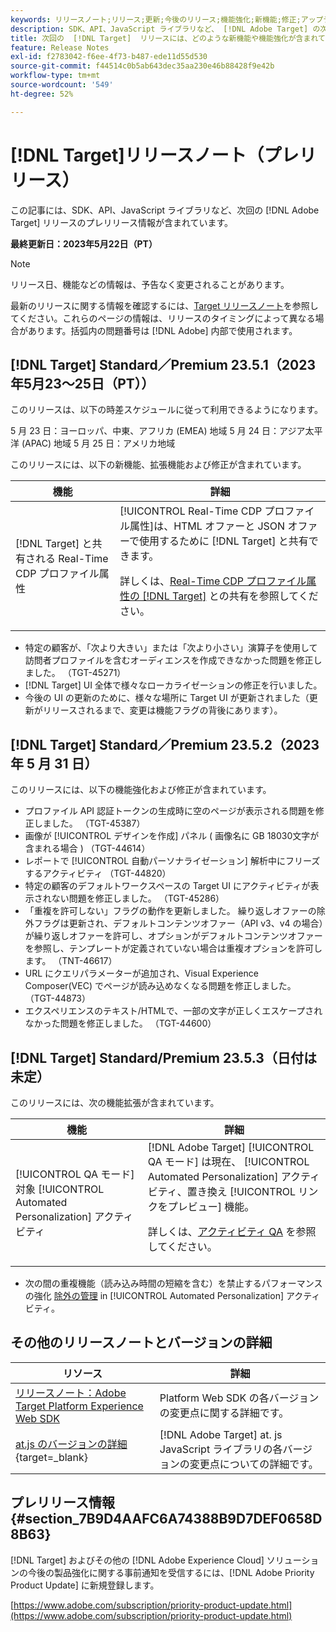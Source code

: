 ```yaml
---
keywords: リリースノート;リリース;更新;今後のリリース;機能強化;新機能;修正;アップデート;プレリリース
description: SDK、API、JavaScript ライブラリなど、 [!DNL Adobe Target] の次回のリリースに含まれている新機能、機能強化および修正について説明します。
title: 次回の  [!DNL Target]  リリースには、どのような新機能や機能強化が含まれていますか？
feature: Release Notes
exl-id: f2783042-f6ee-4f73-b487-ede11d55d530
source-git-commit: f44514c0b5ab643dec35aa230e46b88428f9e42b
workflow-type: tm+mt
source-wordcount: '549'
ht-degree: 52%

---
```


# [!DNL Target]リリースノート（プレリリース）

この記事には、SDK、API、JavaScript ライブラリなど、次回の [!DNL Adobe Target] リリースのプレリリース情報が含まれています。

**最終更新日：2023年5月22日（PT）**

>[!NOTE]
>
>リリース日、機能などの情報は、予告なく変更されることがあります。
>
>最新のリリースに関する情報を確認するには、[Target リリースノート](release-notes.md)を参照してください。これらのページの情報は、リリースのタイミングによって異なる場合があります。括弧内の問題番号は [!DNL Adobe] 内部で使用されます。

## [!DNL Target] Standard／Premium 23.5.1（2023年5月23～25日（PT））

このリリースは、以下の時差スケジュールに従って利用できるようになります。

5 月 23 日：ヨーロッパ、中東、アフリカ (EMEA) 地域 5 月 24 日：アジア太平洋 (APAC) 地域 5 月 25 日：アメリカ地域

このリリースには、以下の新機能、拡張機能および修正が含まれています。

| 機能 | 詳細 |
|--- |--- |
| [!DNL Target] と共有される Real-Time CDP プロファイル属性 | [!UICONTROL Real-Time CDP プロファイル属性]は、HTML オファーと JSON オファーで使用するために [!DNL Target] と共有できます。<P>詳しくは、[Real-Time CDP プロファイル属性の [!DNL Target]](/help/main/c-integrating-target-with-mac/integrating-with-rtcdp.md#rtcdp-profile-attributes) との共有を参照してください。 |

* 特定の顧客が、「次より大きい」または「次より小さい」演算子を使用して訪問者プロファイルを含むオーディエンスを作成できなかった問題を修正しました。 （TGT-45271）
* [!DNL Target] UI 全体で様々なローカライゼーションの修正を行いました。
* 今後の UI の更新のために、様々な場所に Target UI が更新されました（更新がリリースされるまで、変更は機能フラグの背後にあります）。

## [!DNL Target] Standard／Premium 23.5.2（2023 年 5 月 31 日）

このリリースには、以下の機能強化および修正が含まれています。

* プロファイル API 認証トークンの生成時に空のページが表示される問題を修正しました。 （TGT-45387）
* 画像が [!UICONTROL デザインを作成] パネル ( 画像名に GB 18030文字が含まれる場合 ) （TGT-44614）
* レポートで [!UICONTROL 自動パーソナライゼーション] 解析中にフリーズするアクティビティ （TGT-44820）
* 特定の顧客のデフォルトワークスペースの Target UI にアクティビティが表示されない問題を修正しました。 （TGT-45286）
* 「重複を許可しない」フラグの動作を更新しました。 繰り返しオファーの除外フラグは更新され、デフォルトコンテンツオファー（API v3、v4 の場合）が繰り返しオファーを許可し、オプションがデフォルトコンテンツオファーを参照し、テンプレートが定義されていない場合は重複オプションを許可します。 （TNT-46617）
* URL にクエリパラメーターが追加され、Visual Experience Composer(VEC) でページが読み込めなくなる問題を修正しました。 （TGT-44873）
* エクスペリエンスのテキスト/HTMLで、一部の文字が正しくエスケープされなかった問題を修正しました。 （TGT-44600）

## [!DNL Target] Standard/Premium 23.5.3（日付は未定）

このリリースには、次の機能拡張が含まれています。

| 機能 | 詳細 |
|--- |--- |
| [!UICONTROL QA モード] 対象 [!UICONTROL Automated Personalization] アクティビティ | [!DNL Adobe Target] [!UICONTROL QA モード] は現在、 [!UICONTROL Automated Personalization] アクティビティ、置き換え [!UICONTROL リンクをプレビュー] 機能。<P>詳しくは、[アクティビティ QA](/help/main/c-activities/c-activity-qa/activity-qa.md) を参照してください。 |

* 次の間の重複機能（読み込み時間の短縮を含む）を禁止するパフォーマンスの強化 [除外の管理](/help/main/c-activities/t-automated-personalization/managing-exclusions.md#concept_4EF78013F80E48EFA024AE0274C9F037) in [!UICONTROL Automated Personalization] アクティビティ。

## その他のリリースノートとバージョンの詳細

| リソース | 詳細 |
|--- |--- |
| [リリースノート：Adobe Target Platform Experience Web SDK](https://experienceleague.adobe.com/docs/experience-platform/edge/release-notes.html?lang=ja) | Platform Web SDK の各バージョンの変更点に関する詳細です。 |
| [at.js のバージョンの詳細](https://experienceleague.corp.adobe.com/docs/target-dev/developer/client-side/at-js-implementation/target-atjs-versions.html?lang=ja){target=_blank} | [!DNL Adobe Target] at. js JavaScript ライブラリの各バージョンの変更点についての詳細です。 |

## プレリリース情報 {#section_7B9D4AAFC6A74388B9D7DEF0658D8B63}

[!DNL Target] およびその他の [!DNL Adobe Experience Cloud] ソリューションの今後の製品強化に関する事前通知を受信するには、[!DNL Adobe Priority Product Update] に新規登録します。

[https://www.adobe.com/subscription/priority-product-update.html](https://www.adobe.com/subscription/priority-product-update.html)

